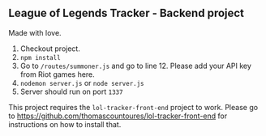 ## League of Legends Tracker - Backend project

Made with love.

1. Checkout project.
2. `npm install`
3. Go to `/routes/summoner.js` and go to line 12. Please add your API key from Riot games here.
4. `nodemon server.js` or `node server.js`
5. Server should run on port `1337`

This project requires the `lol-tracker-front-end` project to work. Please go to https://github.com/thomascountoures/lol-tracker-front-end for instructions on how to install that.
